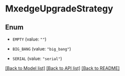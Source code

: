 # MxedgeUpgradeStrategy

## Enum


* `EMPTY` (value: `""`)

* `BIG_BANG` (value: `"big_bang"`)

* `SERIAL` (value: `"serial"`)


[[Back to Model list]](../README.md#documentation-for-models) [[Back to API list]](../README.md#documentation-for-api-endpoints) [[Back to README]](../README.md)


